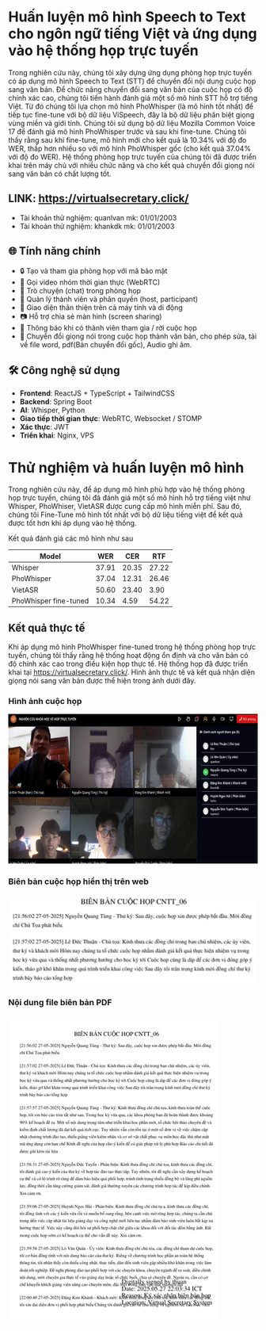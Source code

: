 # Huấn luyện mô hình Speech to Text cho ngôn ngữ tiếng Việt và ứng dụng vào hệ thống họp trực tuyến

Trong nghiên cứu này, chúng tôi xây dựng ứng dụng phòng họp trực tuyến có áp dụng mô hình Speech to Text (STT) để chuyển đổi nội dung cuộc họp sang văn bản. Để chức năng chuyển đổi sang văn bản của cuộc họp có độ chính xác cao, chúng tôi tiến hành đánh giá một số mô hình STT hỗ trợ tiếng Việt. Từ đó chúng tôi lựa chọn mô hình PhoWhisper (là mô hình tốt nhất) để tiếp tục fine-tune với bộ dữ liệu ViSpeech, đây là bộ dữ liệu phân biệt giọng vùng miền và giới tính. Chúng tôi sử dụng bộ dữ liệu Mozilla Common Voice 17 để đánh giá mô hình PhoWhisper trước và sau khi fine-tune. Chúng tôi thấy rằng sau khi fine-tune, mô hình mới cho kết quả là 10.34% với độ đo WER, thấp hơn nhiều so với mô hình PhoWhisper gốc (cho kết quả 37.04% với độ đo WER). Hệ thống phòng họp trực tuyến của chúng tôi đã được triển khai trên máy chủ với nhiều chức năng và cho kết quả chuyển đổi giọng nói sang văn bản có chất lượng tốt.

## LINK: https://virtualsecretary.click/

- Tài khoản thử nghiệm: quanlvan mk: 01/01/2003
- Tài khoản thử nghiệm: khankdk mk: 01/01/2003

## 🌐 Tính năng chính

- 🔒 Tạo và tham gia phòng họp với mã bảo mật
- 🎥 Gọi video nhóm thời gian thực (WebRTC)
- 💬 Trò chuyện (chat) trong phòng họp
- 👥 Quản lý thành viên và phân quyền (host, participant)
- 📱 Giao diện thân thiện trên cả máy tính và di động
- 📷 Hỗ trợ chia sẻ màn hình (screen sharing)
- 🔔 Thông báo khi có thành viên tham gia / rời cuộc họp
- 💬 Chuyển đổi giọng nói trong cuộc họp thành văn bản, cho phép sửa, tải về file word, pdf(Bản chuyển đổi gốc), Audio ghi âm.

## 🛠️ Công nghệ sử dụng

- **Frontend**: ReactJS + TypeScript + TailwindCSS
- **Backend**: Spring Boot
- **AI**: Whisper, Python
- **Giao tiếp thời gian thực**: WebRTC, Websocket / STOMP
- **Xác thực**: JWT
- **Triển khai**: Nginx, VPS

# Thử nghiệm và huấn luyện mô hình

Trong nghiên cứu này, để áp dụng mô hình phù hợp vào hệ thống phòng họp trực tuyến, chúng tôi đã đánh giá một số mô hình hỗ trợ tiếng việt như Whisper, PhoWhiser, VietASR được cung cấp mô hình miễn phí. Sau đó, chúng tôi Fine-Tune mô hình tốt nhất với bộ dữ liệu tiếng việt để kết quả được tốt hơn khi áp dụng vào hệ thống.

Kết quả đánh giá các mô hình như sau

| Model       | WER      | CER      |RTF      |
|-------------|-------------|-------------|-------------|
| Whisper  | 37.91  | 20.35  | 27.22  |
| PhoWhisper  | 37.04  | 12.31  | 26.46  |
| VietASR  | 50.60  | 23.40  | 3.90  |
| PhoWhisper fine-tuned  | 10.34  | 4.59  | 54.22  |

## Kết quả thực tế
Khi áp dụng mô hình PhoWhisper fine-tuned trong hệ thống phòng họp trực tuyến, chúng tôi thấy rằng hệ thống hoạt động ổn định và cho văn bản có độ chính xác cao trong điều kiện họp thực tế. Hệ thống họp đã được triển khai tại  https://virtualsecretary.click/. Hình ảnh thực tế và kết quả nhận diện giọng nói sang văn bản được thể hiện trong ảnh dưới đây.

### Hình ảnh cuộc họp
![Alt text](meeting_img.png)

### Biên bản cuộc họp hiển thị trên web
![Alt text](transcript_word.png)

### Nội dung file biên bản PDF
![Alt text](transcript_pdf.png)
